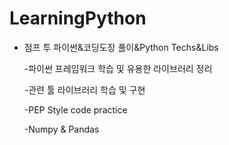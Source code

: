 # LearningPython


* 점프 투 파이썬&코딩도장 풀이&Python Techs&Libs


    -파이썬 프레임워크 학습 및 유용한 라이브러리 정리

    -관련 툴 라이브러리 학습 및 구현

    -PEP Style code practice
    
    -Numpy & Pandas

